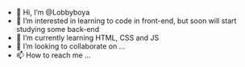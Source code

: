 - 👋 Hi, I’m @Lobbyboya
- 👀 I’m interested in learning to code in front-end, but soon will start studying some back-end
- 🌱 I’m currently learning HTML, CSS and JS
- 💞️ I’m looking to collaborate on ...
- 📫 How to reach me ... 

<!---
Lobbyboya/Lobbyboya is a ✨ special ✨ repository because its `README.md` (this file) appears on your GitHub profile.
You can click the Preview link to take a look at your changes.
--->
